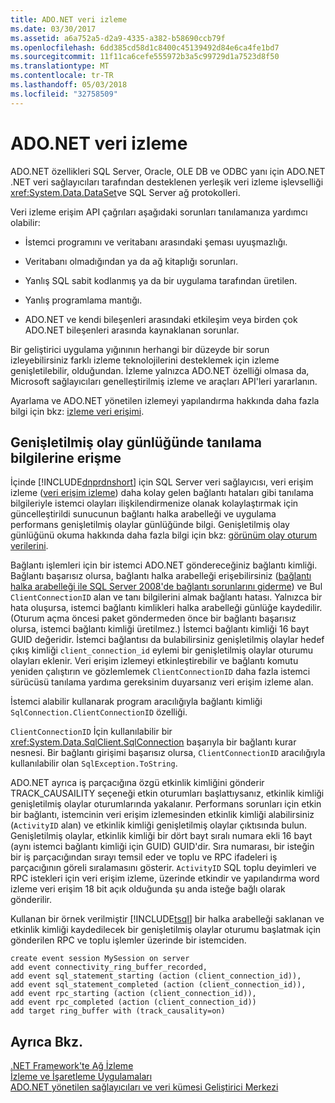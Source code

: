 ```yaml
---
title: ADO.NET veri izleme
ms.date: 03/30/2017
ms.assetid: a6a752a5-d2a9-4335-a382-b58690ccb79f
ms.openlocfilehash: 6dd385cd58d1c8400c45139492d84e6ca4fe1bd7
ms.sourcegitcommit: 11f11ca6cefe555972b3a5c99729d1a7523d8f50
ms.translationtype: MT
ms.contentlocale: tr-TR
ms.lasthandoff: 05/03/2018
ms.locfileid: "32758509"
---
```

# <a name="data-tracing-in-adonet"></a>ADO.NET veri izleme
ADO.NET özellikleri SQL Server, Oracle, OLE DB ve ODBC yanı için ADO.NET .NET veri sağlayıcıları tarafından desteklenen yerleşik veri izleme işlevselliği <xref:System.Data.DataSet>ve SQL Server ağ protokolleri.  
  
 Veri izleme erişim API çağrıları aşağıdaki sorunları tanılamanıza yardımcı olabilir:  
  
-   İstemci programını ve veritabanı arasındaki şeması uyuşmazlığı.  
  
-   Veritabanı olmadığından ya da ağ kitaplığı sorunları.  
  
-   Yanlış SQL sabit kodlanmış ya da bir uygulama tarafından üretilen.  
  
-   Yanlış programlama mantığı.  
  
-   ADO.NET ve kendi bileşenleri arasındaki etkileşim veya birden çok ADO.NET bileşenleri arasında kaynaklanan sorunlar.  
  
 Bir geliştirici uygulama yığınının herhangi bir düzeyde bir sorun izleyebilirsiniz farklı izleme teknolojilerini desteklemek için izleme genişletilebilir, olduğundan. İzleme yalnızca ADO.NET özelliği olmasa da, Microsoft sağlayıcıları genelleştirilmiş izleme ve araçları API'leri yararlanın.  
  
 Ayarlama ve ADO.NET yönetilen izlemeyi yapılandırma hakkında daha fazla bilgi için bkz: [izleme veri erişimi](http://msdn.microsoft.com/library/hh880086.aspx).  
  
## <a name="accessing-diagnostic-information-in-the-extended-events-log"></a>Genişletilmiş olay günlüğünde tanılama bilgilerine erişme  
 İçinde [!INCLUDE[dnprdnshort](../../../../includes/dnprdnshort-md.md)] için SQL Server veri sağlayıcısı, veri erişim izleme ([veri erişim izleme](http://msdn.microsoft.com/library/hh880086.aspx)) daha kolay gelen bağlantı hataları gibi tanılama bilgileriyle istemci olayları ilişkilendirmenize olanak kolaylaştırmak için güncelleştirildi sunucunun bağlantı halka arabelleği ve uygulama performans genişletilmiş olaylar günlüğünde bilgi. Genişletilmiş olay günlüğünü okuma hakkında daha fazla bilgi için bkz: [görünüm olay oturum verilerini](http://msdn.microsoft.com/library/hh710068\(SQL.110\).aspx).  
  
 Bağlantı işlemleri için bir istemci ADO.NET göndereceğiniz bağlantı kimliği. Bağlantı başarısız olursa, bağlantı halka arabelleği erişebilirsiniz ([bağlantı halka arabelleği ile SQL Server 2008'de bağlantı sorunlarını giderme](http://go.microsoft.com/fwlink/?LinkId=207752)) ve Bul `ClientConnectionID` alan ve tanı bilgilerini almak bağlantı hatası. Yalnızca bir hata oluşursa, istemci bağlantı kimlikleri halka arabelleği günlüğe kaydedilir. (Oturum açma öncesi paket göndermeden önce bir bağlantı başarısız olursa, istemci bağlantı kimliği üretilmez.) İstemci bağlantı kimliği 16 bayt GUID değeridir. İstemci bağlantısı da bulabilirsiniz genişletilmiş olaylar hedef çıkış kimliği `client_connection_id` eylemi bir genişletilmiş olaylar oturumu olayları eklenir. Veri erişim izlemeyi etkinleştirebilir ve bağlantı komutu yeniden çalıştırın ve gözlemlemek `ClientConnectionID` daha fazla istemci sürücüsü tanılama yardıma gereksinim duyarsanız veri erişim izleme alan.  
  
 İstemci alabilir kullanarak program aracılığıyla bağlantı kimliği `SqlConnection.ClientConnectionID` özelliği.  
  
 `ClientConnectionID` İçin kullanılabilir bir <xref:System.Data.SqlClient.SqlConnection> başarıyla bir bağlantı kurar nesnesi. Bir bağlantı girişimi başarısız olursa, `ClientConnectionID` aracılığıyla kullanılabilir olan `SqlException.ToString`.  
  
 ADO.NET ayrıca iş parçacığına özgü etkinlik kimliğini gönderir TRACK_CAUSAILITY seçeneği etkin oturumları başlattıysanız, etkinlik kimliği genişletilmiş olaylar oturumlarında yakalanır. Performans sorunları için etkin bir bağlantı, istemcinin veri erişim izlemesinden etkinlik kimliği alabilirsiniz (`ActivityID` alan) ve etkinlik kimliği genişletilmiş olaylar çıktısında bulun. Genişletilmiş olaylar, etkinlik kimliği bir dört bayt sıralı numara ekli 16 bayt (aynı istemci bağlantı kimliği için GUID) GUID'dir. Sıra numarası, bir isteğin bir iş parçacığından sırayı temsil eder ve toplu ve RPC ifadeleri iş parçacığının göreli sıralamasını gösterir. `ActivityID` SQL toplu deyimleri ve RPC istekleri için veri erişim izleme, üzerinde etkindir ve yapılandırma word izleme veri erişim 18 bit açık olduğunda şu anda isteğe bağlı olarak gönderilir.  
  
 Kullanan bir örnek verilmiştir [!INCLUDE[tsql](../../../../includes/tsql-md.md)] bir halka arabelleği saklanan ve etkinlik kimliği kaydedilecek bir genişletilmiş olaylar oturumu başlatmak için gönderilen RPC ve toplu işlemler üzerinde bir istemciden.  
  
```  
create event session MySession on server   
add event connectivity_ring_buffer_recorded,   
add event sql_statement_starting (action (client_connection_id)),   
add event sql_statement_completed (action (client_connection_id)),   
add event rpc_starting (action (client_connection_id)),   
add event rpc_completed (action (client_connection_id))  
add target ring_buffer with (track_causality=on)  
```  
  
## <a name="see-also"></a>Ayrıca Bkz.  
 [.NET Framework'te Ağ İzleme](../../../../docs/framework/network-programming/network-tracing.md)  
 [İzleme ve İşaretleme Uygulamaları](../../../../docs/framework/debug-trace-profile/tracing-and-instrumenting-applications.md)  
 [ADO.NET yönetilen sağlayıcıları ve veri kümesi Geliştirici Merkezi](http://go.microsoft.com/fwlink/?LinkId=217917)
